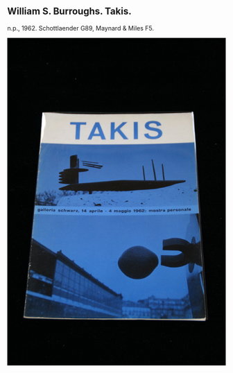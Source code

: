 ## William S. Burroughs. Takis.

n.p., 1962.  Schottlaender G89, Maynard & Miles F5.

![Takis](../assets/images/takis-1.jpg)
